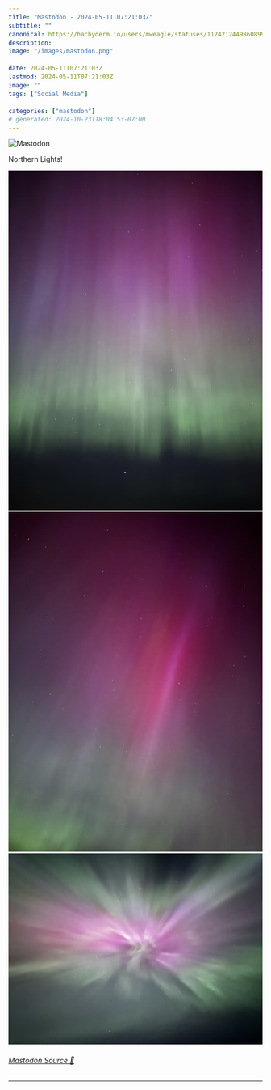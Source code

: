 ```yaml
---
title: "Mastodon - 2024-05-11T07:21:03Z"
subtitle: ""
canonical: https://hachyderm.io/users/mweagle/statuses/112421244986089991
description:
image: "/images/mastodon.png"

date: 2024-05-11T07:21:03Z
lastmod: 2024-05-11T07:21:03Z
image: ""
tags: ["Social Media"]

categories: ["mastodon"]
# generated: 2024-10-23T18:04:53-07:00
---
```

![Mastodon](/images/mastodon.png)

<p>Northern Lights!</p>

![](d47f7321a73616ef.jpeg)
![](c6b1c4fd4726f624.jpeg)
![](506fc2ed3c00e524.jpeg)

###### [Mastodon Source 🐘](https://hachyderm.io/@mweagle/112421244986089991)

___
